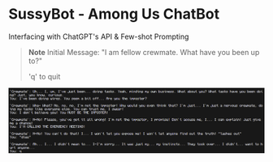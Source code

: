 # SussyBot - Among Us ChatBot

Interfacing with ChatGPT's API & Few-shot Prompting
> **Note**
> Initial Message: "I am fellow crewmate. What have you been up to?"
> 
> 'q' to quit

![Chat](https://github.com/mestvn/SussyBot/blob/main/SussyChat.png)
